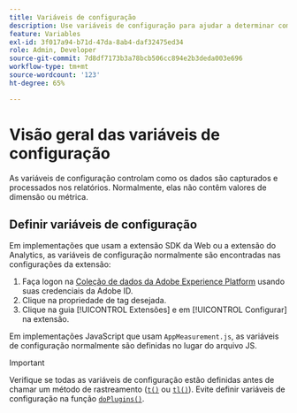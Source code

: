```yaml
---
title: Variáveis de configuração
description: Use variáveis de configuração para ajudar a determinar como os dados são coletados.
feature: Variables
exl-id: 3f017a94-b71d-47da-8ab4-daf32475ed34
role: Admin, Developer
source-git-commit: 7d8df7173b3a78bcb506cc894e2b3deda003e696
workflow-type: tm+mt
source-wordcount: '123'
ht-degree: 65%

---
```


# Visão geral das variáveis de configuração

As variáveis de configuração controlam como os dados são capturados e processados nos relatórios. Normalmente, elas não contêm valores de dimensão ou métrica.

## Definir variáveis de configuração

Em implementações que usam a extensão SDK da Web ou a extensão do Analytics, as variáveis de configuração normalmente são encontradas nas configurações da extensão:

1. Faça logon na [Coleção de dados da Adobe Experience Platform](https://experience.adobe.com/data-collection) usando suas credenciais da Adobe ID.
1. Clique na propriedade de tag desejada.
1. Clique na guia [!UICONTROL Extensões] e em [!UICONTROL Configurar] na extensão.

Em implementações JavaScript que usam `AppMeasurement.js`, as variáveis de configuração normalmente são definidas no lugar do arquivo JS.

>[!IMPORTANT]
>
>Verifique se todas as variáveis de configuração estão definidas antes de chamar um método de rastreamento ([`t()`](../functions/t-method.md) ou [`tl()`](../functions/tl-method.md)). Evite definir variáveis de configuração na função [`doPlugins()`](../functions/doplugins.md).
